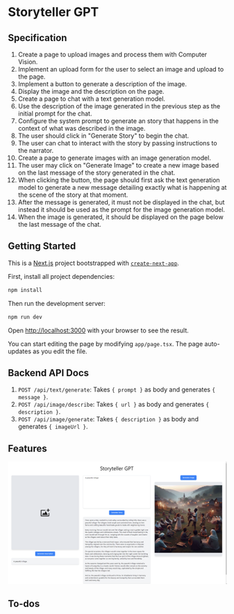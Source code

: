 # Storyteller GPT

## Specification

1. Create a page to upload images and process them with Computer Vision.
2. Implement an upload form for the user to select an image and upload to the page.
3. Implement a button to generate a description of the image.
4. Display the image and the description on the page.
5. Create a page to chat with a text generation model.
6. Use the description of the image generated in the previous step as the initial prompt for the chat.
7. Configure the system prompt to generate an story that happens in the context of what was described in the image.
8. The user should click in "Generate Story" to begin the chat.
9. The user can chat to interact with the story by passing instructions to the narrator.
10. Create a page to generate images with an image generation model.
11. The user may click on "Generate Image" to create a new image based on the last message of the story generated in the chat.
12. When clicking the button, the page should first ask the text generation model to generate a new message detailing exactly what is happening at the scene of the story at that moment.
13. After the message is generated, it must not be displayed in the chat, but instead it should be used as the prompt for the image generation model.
14. When the image is generated, it should be displayed on the page below the last message of the chat.

## Getting Started

This is a [Next.js](https://nextjs.org/) project bootstrapped with [`create-next-app`](https://github.com/vercel/next.js/tree/canary/packages/create-next-app).

First, install all project dependencies:

```bash
npm install
```

Then run the development server:

```bash
npm run dev
```

Open [http://localhost:3000](http://localhost:3000) with your browser to see the result.

You can start editing the page by modifying `app/page.tsx`. The page auto-updates as you edit the file.

## Backend API Docs

1. `POST /api/text/generate`: Takes `{ prompt }` as body and generates `{ message }`.
2. `POST /api/image/describe`: Takes `{ url }` as body and generates `{ description }`.
3. `POST /api/image/generate`: Takes `{ description }` as body and generates `{ imageUrl }`.

## Features

![Home](assets/home.png)

## To-dos